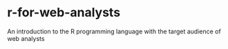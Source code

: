 # r-for-web-analysts
An introduction to the R programming language with the target audience of web analysts
